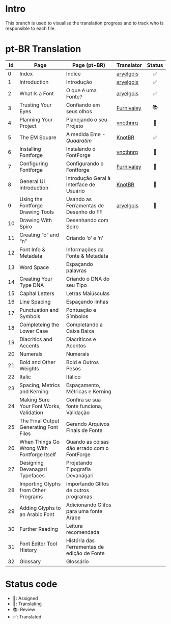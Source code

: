 # Intro

This branch is used to visualise the translation progress and to track who is
responsible to each file.


# pt-BR Translation

| Id | Page                                       | Page (pt-BR)                               | Translator   | Status
|----|--------------------------------------------|--------------------------------------------|--------------|:------------------:
|  0 | Index                                      | Índice                                     | [aryelgois]  | :white_check_mark:
|  1 | Introduction                               | Introdução                                 | [aryelgois]  | :white_check_mark:
|  2 | What Is a Font                             | O que é uma Fonte?                         | [aryelgois]  | :white_check_mark:
|  3 | Trusting Your Eyes                         | Confiando em seus olhos                    | [Furnivaley] | :books:
|  4 | Planning Your Project                      | Planejando o seu Projeto                   | [vncthnrq]   | :pencil:
|  5 | The EM Square                              | A medida Eme - <em>Quadratim</em>          | [KnotBR]     | :white_check_mark:
|  6 | Installing Fontforge                       | Instalando o FontForge                     | [vncthnrq]   | :pushpin:
|  7 | Configuring Fontforge                      | Configurando o Fontforge                   | [Furnivaley] | :pushpin:
|  8 | General UI introduction                    | Introdução Geral à Interface de Usuário    | [KnotBR]     | :pushpin:
|  9 | Using the Fontforge Drawing Tools          | Usando as Ferramentas de Desenho do FF     | [aryelgois]  | :pushpin:
| 10 | Drawing With Spiro                         | Desenhando com Spiro                       |
| 11 | Creating “o” and “n”                       | Criando ‘o’ e ‘n’                          |
| 12 | Font Info & Metadata                       | Informações da Fonte & Metadata            |
| 13 | Word Space                                 | Espaçando palavras                         |
| 14 | Creating Your Type DNA                     | Criando o DNA do seu Tipo                  |
| 15 | Capital Letters                            | Letras Maiúsculas                          |
| 16 | Line Spacing                               | Espaçando linhas                           |
| 17 | Punctuation and Symbols                    | Pontuação e Símbolos                       |
| 18 | Completeing the Lower Case                 | Completando a Caixa Baixa                  |
| 19 | Diacritics and Accents                     | Diacríticos e Acentos                      |
| 20 | Numerals                                   | Numerais                                   |
| 21 | Bold and Other Weights                     | Bold e Outros Pesos                        |
| 22 | Italic                                     | Itálico                                    |
| 23 | Spacing, Metrics and Kerning               | Espaçamento, Métricas e Kerning            |
| 24 | Making Sure Your Font Works, Validation    | Confira se sua fonte funciona, Validação   |
| 25 | The Final Output Generating Font Files     | Gerando Arquivos Finais de Fonte           |
| 26 | When Things Go Wrong With Fontforge Itself | Quando as coisas dão errado com o FontForge|
| 27 | Designing Devanagari Typefaces             | Projetando Tipografia Devanágari           |
| 28 | Importing Glyphs from Other Programs       | Importando Glifos de outros programas      |
| 29 | Adding Glyphs to an Arabic Font            | Adicionando Glifos para uma fonte Árabe    |
| 30 | Further Reading                            | Leitura recomendada                        |
| 31 | Font Editor Tool History                   | História das Ferramentas de edição de Fonte|
| 32 | Glossary                                   | Glossário                                  |


# Status code

* :pushpin:: Assigned
* :pencil:: Translating
* :books:: Review
* :white_check_mark:: Translated

[aryelgois]:  https://github.com/aryelgois
[Furnivaley]: https://github.com/Furnivaley
[KnotBR]:     https://github.com/KnotBR
[vncthnrq]:   https://github.com/vcnthnrq

